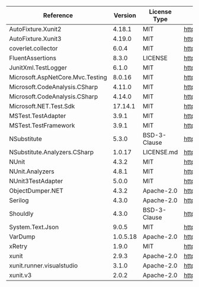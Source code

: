  | Reference                        | Version  | License Type | License                                                                    | 
 | -------------------------------- | -------- | ------------ | -------------------------------------------------------------------------- | 
 | AutoFixture.Xunit2               | 4.18.1   | MIT          | https://licenses.nuget.org/MIT                                             | 
 | AutoFixture.Xunit3               | 4.19.0   | MIT          | https://licenses.nuget.org/MIT                                             | 
 | coverlet.collector               | 6.0.4    | MIT          | https://licenses.nuget.org/MIT                                             | 
 | FluentAssertions                 | 8.3.0    | LICENSE      | https://www.nuget.org/packages/FluentAssertions/8.3.0/License              | 
 | JunitXml.TestLogger              | 6.1.0    | MIT          | https://licenses.nuget.org/MIT                                             | 
 | Microsoft.AspNetCore.Mvc.Testing | 8.0.16   | MIT          | https://licenses.nuget.org/MIT                                             | 
 | Microsoft.CodeAnalysis.CSharp    | 4.11.0   | MIT          | https://licenses.nuget.org/MIT                                             | 
 | Microsoft.CodeAnalysis.CSharp    | 4.14.0   | MIT          | https://licenses.nuget.org/MIT                                             | 
 | Microsoft.NET.Test.Sdk           | 17.14.1  | MIT          | https://licenses.nuget.org/MIT                                             | 
 | MSTest.TestAdapter               | 3.9.1    | MIT          | https://licenses.nuget.org/MIT                                             | 
 | MSTest.TestFramework             | 3.9.1    | MIT          | https://licenses.nuget.org/MIT                                             | 
 | NSubstitute                      | 5.3.0    | BSD-3-Clause | https://licenses.nuget.org/BSD-3-Clause                                    | 
 | NSubstitute.Analyzers.CSharp     | 1.0.17   | LICENSE.md   | https://www.nuget.org/packages/NSubstitute.Analyzers.CSharp/1.0.17/License | 
 | NUnit                            | 4.3.2    | MIT          | https://licenses.nuget.org/MIT                                             | 
 | NUnit.Analyzers                  | 4.8.1    | MIT          | https://licenses.nuget.org/MIT                                             | 
 | NUnit3TestAdapter                | 5.0.0    | MIT          | https://licenses.nuget.org/MIT                                             | 
 | ObjectDumper.NET                 | 4.3.2    | Apache-2.0   | https://licenses.nuget.org/Apache-2.0                                      | 
 | Serilog                          | 4.3.0    | Apache-2.0   | https://licenses.nuget.org/Apache-2.0                                      | 
 | Shouldly                         | 4.3.0    | BSD-3-Clause | https://licenses.nuget.org/BSD-3-Clause                                    | 
 | System.Text.Json                 | 9.0.5    | MIT          | https://licenses.nuget.org/MIT                                             | 
 | VarDump                          | 1.0.5.18 | Apache-2.0   | https://licenses.nuget.org/Apache-2.0                                      | 
 | xRetry                           | 1.9.0    | MIT          | https://licenses.nuget.org/MIT                                             | 
 | xunit                            | 2.9.3    | Apache-2.0   | https://licenses.nuget.org/Apache-2.0                                      | 
 | xunit.runner.visualstudio        | 3.1.0    | Apache-2.0   | https://licenses.nuget.org/Apache-2.0                                      | 
 | xunit.v3                         | 2.0.2    | Apache-2.0   | https://licenses.nuget.org/Apache-2.0                                      | 
